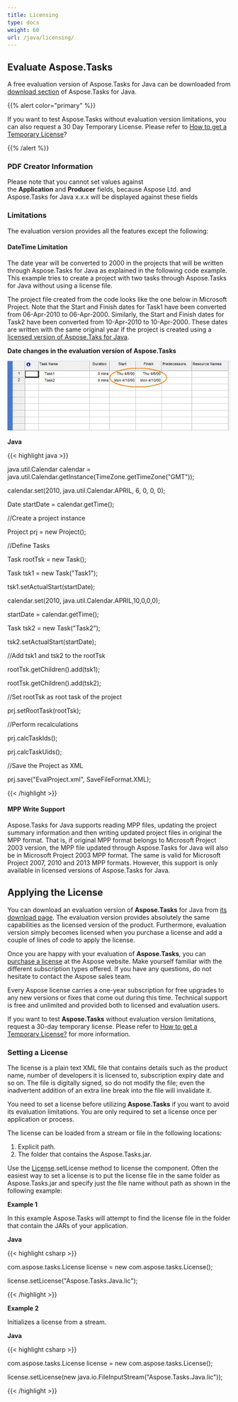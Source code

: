 ```yaml
---
title: Licensing
type: docs
weight: 60
url: /java/licensing/
---
```


## **Evaluate Aspose.Tasks**
A free evaluation version of Aspose.Tasks for Java can be downloaded from [download section](http://www.aspose.com/community/files/72/java-components/aspose.tasks-for-java/default.aspx) of Aspose.Tasks for Java. 



{{% alert color="primary" %}} 

If you want to test Aspose.Tasks without evaluation version limitations, you can also request a 30 Day Temporary License. Please refer to [How to get a Temporary License](http://www.aspose.com/corporate/purchase/temporary-license.aspx)?

{{% /alert %}} 
### **PDF Creator Information**
Please note that you cannot set values against the **Application** and **Producer** fields, because Aspose Ltd. and Aspose.Tasks for Java x.x.x will be displayed against these fields
### **Limitations**
The evaluation version provides all the features except the following:
#### **DateTime Limitation**
The date year will be converted to 2000 in the projects that will be written through Aspose.Tasks for Java as explained in the following code example. This example tries to create a project with two tasks through Aspose.Tasks for Java without using a license file.

The project file created from the code looks like the one below in Microsoft Project. Note that the Start and Finish dates for Task1 have been converted from 06-Apr-2010 to 06-Apr-2000. Similarly, the Start and Finish dates for Task2 have been converted from 10-Apr-2010 to 10-Apr-2000. These dates are written with the same original year if the project is created using a [licensed version of Aspose.Taks for Java](https://docs.aspose.com/tasks/java/licensing/#applying-the-license).

**Date changes in the evaluation version of Aspose.Tasks** 

![todo:image_alt_text](licensing_1.png)

**Java**

{{< highlight java >}}

 java.util.Calendar calendar = java.util.Calendar.getInstance(TimeZone.getTimeZone("GMT"));

calendar.set(2010, java.util.Calendar.APRIL, 6, 0, 0, 0);

Date startDate = calendar.getTime();

//Create a project instance

Project prj = new Project();

//Define Tasks

Task rootTsk = new Task();

Task tsk1 = new Task("Task1");

tsk1.setActualStart(startDate);

calendar.set(2010, java.util.Calendar.APRIL,10,0,0,0);

startDate = calendar.getTime();

Task tsk2 = new Task("Task2");

tsk2.setActualStart(startDate);

//Add tsk1 and tsk2 to the rootTsk

rootTsk.getChildren().add(tsk1);

rootTsk.getChildren().add(tsk2);

//Set rootTsk as root task of the project

prj.setRootTask(rootTsk);

//Perform recalculations

prj.calcTaskIds();

prj.calcTaskUids();

//Save the Project as XML

prj.save("EvalProject.xml", SaveFileFormat.XML);

{{< /highlight >}}
#### **MPP Write Support**
Aspose.Tasks for Java supports reading MPP files, updating the project summary information and then writing updated project files in original the MPP format. That is, if original MPP format belongs to Microsoft Project 2003 version, the MPP file updated through Aspose.Tasks for Java will also be in Microsoft Project 2003 MPP format. The same is valid for Microsoft Project 2007, 2010 and 2013 MPP formats. However, this support is only available in licensed versions of Aspose.Tasks for Java.
## **Applying the License**
You can download an evaluation version of **Aspose.Tasks** for Java from [its download page](http://www.aspose.com/downloads/tasks/java). The evaluation version provides absolutely the same capabilities as the licensed version of the product. Furthermore, evaluation version simply becomes licensed when you purchase a license and add a couple of lines of code to apply the license.

Once you are happy with your evaluation of **Aspose.Tasks**, you can [purchase a license](http://www.aspose.com/Purchase/Components/Default.aspx) at the Aspose website. Make yourself familiar with the different subscription types offered. If you have any questions, do not hesitate to contact the Aspose sales team.

Every Aspose license carries a one-year subscription for free upgrades to any new versions or fixes that come out during this time. Technical support is free and unlimited and provided both to licensed and evaluation users.



If you want to test **Aspose.Tasks** without evaluation version limitations, request a 30-day temporary license. Please refer to [How to get a Temporary License?](http://www.aspose.com/corporate/how-to-get-temporary-license.aspx) for more information.
### **Setting a License**
The license is a plain text XML file that contains details such as the product name, number of developers it is licensed to, subscription expiry date and so on. The file is digitally signed, so do not modify the file; even the inadvertent addition of an extra line break into the file will invalidate it.

You need to set a license before utilizing **Aspose.Tasks** if you want to avoid its evaluation limitations. You are only required to set a license once per application or process.

The license can be loaded from a stream or file in the following locations:

1. Explicit path.
2. The folder that contains the Aspose.Tasks.jar.

Use the [License](http://www.aspose.com/api/java/tasks/com.aspose.tasks/classes/License).setLicense method to license the component. Often the easiest way to set a license is to put the license file in the same folder as Aspose.Tasks.jar and specify just the file name without path as shown in the following example:

**Example 1**

In this example Aspose.Tasks will attempt to find the license file in the folder that contain the JARs of your application.

**Java**

{{< highlight csharp >}}

 com.aspose.tasks.License license = new com.aspose.tasks.License();

license.setLicense("Aspose.Tasks.Java.lic");

{{< /highlight >}}

**Example 2**

Initializes a license from a stream.

**Java**

{{< highlight csharp >}}

 com.aspose.tasks.License license = new com.aspose.tasks.License();

license.setLicense(new java.io.FileInputStream("Aspose.Tasks.Java.lic"));

{{< /highlight >}}



